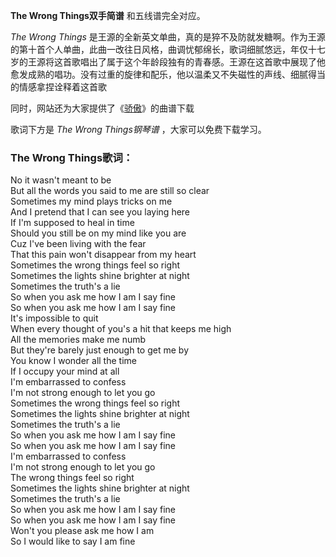 

**The Wrong Things双手简谱** 和五线谱完全对应。

_The Wrong Things_
是王源的全新英文单曲，真的是猝不及防就发糖啊。作为王源的第十首个人单曲，此曲一改往日风格，曲调忧郁绵长，歌词细腻悠远，年仅十七岁的王源将这首歌唱出了属于这个年龄段独有的青春感。王源在这首歌中展现了他愈发成熟的唱功。没有过重的旋律和配乐，他以温柔又不失磁性的声线、细腻得当的情感拿捏诠释着这首歌

同时，网站还为大家提供了《[骄傲](Music-8891-骄傲-王源.html "骄傲")》的曲谱下载

歌词下方是 _The Wrong Things钢琴谱_ ，大家可以免费下载学习。

### The Wrong Things歌词：

No it wasn't meant to be  
But all the words you said to me are still so clear  
Sometimes my mind plays tricks on me  
And I pretend that I can see you laying here  
If I'm supposed to heal in time  
Should you still be on my mind like you are  
Cuz I've been living with the fear  
That this pain won't disappear from my heart  
Sometimes the wrong things feel so right  
Sometimes the lights shine brighter at night  
Sometimes the truth's a lie  
So when you ask me how I am I say fine  
So when you ask me how I am I say fine  
It's impossible to quit  
When every thought of you's a hit that keeps me high  
All the memories make me numb  
But they're barely just enough to get me by  
You know I wonder all the time  
If I occupy your mind at all  
I'm embarrassed to confess  
I'm not strong enough to let you go  
Sometimes the wrong things feel so right  
Sometimes the lights shine brighter at night  
Sometimes the truth's a lie  
So when you ask me how I am I say fine  
So when you ask me how I am I say fine  
I'm embarrassed to confess  
I'm not strong enough to let you go  
The wrong things feel so right  
Sometimes the lights shine brighter at night  
Sometimes the truth's a lie  
So when you ask me how I am I say fine  
So when you ask me how I am I say fine  
Won't you please ask me how I am  
So I would like to say I am fine

